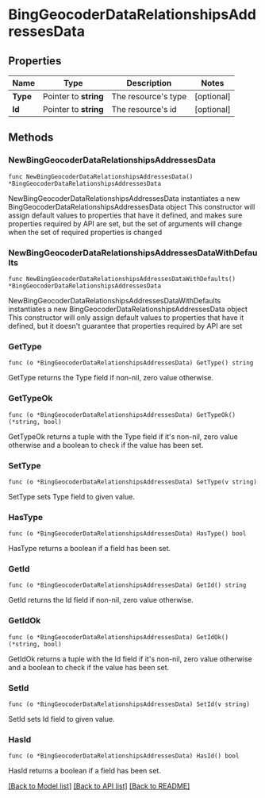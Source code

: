 # BingGeocoderDataRelationshipsAddressesData

## Properties

Name | Type | Description | Notes
------------ | ------------- | ------------- | -------------
**Type** | Pointer to **string** | The resource&#39;s type | [optional] 
**Id** | Pointer to **string** | The resource&#39;s id | [optional] 

## Methods

### NewBingGeocoderDataRelationshipsAddressesData

`func NewBingGeocoderDataRelationshipsAddressesData() *BingGeocoderDataRelationshipsAddressesData`

NewBingGeocoderDataRelationshipsAddressesData instantiates a new BingGeocoderDataRelationshipsAddressesData object
This constructor will assign default values to properties that have it defined,
and makes sure properties required by API are set, but the set of arguments
will change when the set of required properties is changed

### NewBingGeocoderDataRelationshipsAddressesDataWithDefaults

`func NewBingGeocoderDataRelationshipsAddressesDataWithDefaults() *BingGeocoderDataRelationshipsAddressesData`

NewBingGeocoderDataRelationshipsAddressesDataWithDefaults instantiates a new BingGeocoderDataRelationshipsAddressesData object
This constructor will only assign default values to properties that have it defined,
but it doesn't guarantee that properties required by API are set

### GetType

`func (o *BingGeocoderDataRelationshipsAddressesData) GetType() string`

GetType returns the Type field if non-nil, zero value otherwise.

### GetTypeOk

`func (o *BingGeocoderDataRelationshipsAddressesData) GetTypeOk() (*string, bool)`

GetTypeOk returns a tuple with the Type field if it's non-nil, zero value otherwise
and a boolean to check if the value has been set.

### SetType

`func (o *BingGeocoderDataRelationshipsAddressesData) SetType(v string)`

SetType sets Type field to given value.

### HasType

`func (o *BingGeocoderDataRelationshipsAddressesData) HasType() bool`

HasType returns a boolean if a field has been set.

### GetId

`func (o *BingGeocoderDataRelationshipsAddressesData) GetId() string`

GetId returns the Id field if non-nil, zero value otherwise.

### GetIdOk

`func (o *BingGeocoderDataRelationshipsAddressesData) GetIdOk() (*string, bool)`

GetIdOk returns a tuple with the Id field if it's non-nil, zero value otherwise
and a boolean to check if the value has been set.

### SetId

`func (o *BingGeocoderDataRelationshipsAddressesData) SetId(v string)`

SetId sets Id field to given value.

### HasId

`func (o *BingGeocoderDataRelationshipsAddressesData) HasId() bool`

HasId returns a boolean if a field has been set.


[[Back to Model list]](../README.md#documentation-for-models) [[Back to API list]](../README.md#documentation-for-api-endpoints) [[Back to README]](../README.md)


